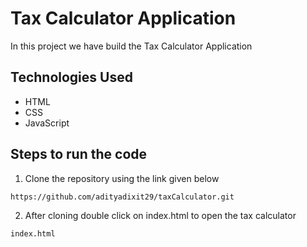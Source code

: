 
# Tax Calculator Application

In this project we have build the Tax Calculator Application

## Technologies Used

- HTML
- CSS
- JavaScript

## Steps to run the code

1. Clone the repository using the link given below
```bash
https://github.com/adityadixit29/taxCalculator.git
```
2. After cloning double click on index.html to open the tax calculator
```bash
index.html
```
